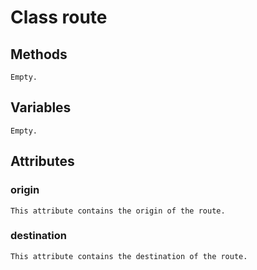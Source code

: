 # Class route 

## Methods

    Empty.

## Variables

    Empty.

## Attributes

### origin

    This attribute contains the origin of the route.

### destination

    This attribute contains the destination of the route.

